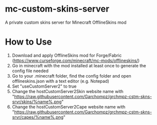 # mc-custom-skins-server
A private custom skins server for Minecraft OfflineSkins mod

# How to Use
1. Download and apply OfflineSkins mod for Forge/Fabric (https://www.curseforge.com/minecraft/mc-mods/offlineskins/)
2. Go in minecraft with the mod installed at least once to generate the config file needed
3. Go to your .minecraft folder, find the config folder and open offlineskins.json with a text editor (e.g. Notepad)
4. Set "useCustomServer2" to true
5. Change the hostCustomServer2Skin website name with "https://raw.githubusercontent.com/Garchompz/grchmpz-cstm-skns-srvr/skins/%name%.png"
6. Change the hostCustomServer2Cape website name with "https://raw.githubusercontent.com/Garchompz/grchmpz-cstm-skns-srvr/capes/%name%.png"

